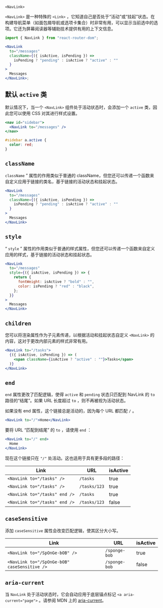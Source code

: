 `<NavLink>`

 `<NavLink>` 是一种特殊的 `<Link>` ，它知道自己是否处于“活动”或“挂起”状态。在构建导航菜单（如面包屑导航或选项卡集合）时非常有用，可以显示当前选中的选项。它还为屏幕阅读器等辅助技术提供有用的上下文信息。

```jsx
import { NavLink } from "react-router-dom";

<NavLink
  to="/messages"
  className={({ isActive, isPending }) =>
    isPending ? "pending" : isActive ? "active" : ""
  }
>
  Messages
</NavLink>;
```

## 默认 `active` 类

默认情况下，当一个 `<NavLink>` 组件处于活动状态时，会添加一个 `active` 类，因此您可以使用 CSS 对其进行样式设置。

```jsx
<nav id="sidebar">
  <NavLink to="/messages" />
</nav>
```

```css
#sidebar a.active {
  color: red;
}
```

## `className`

`className` ” 属性的作用类似于普通的 className，但您还可以传递一个函数来自定义应用于链接的类名，基于链接的活动状态和挂起状态。

```jsx
<NavLink
  to="/messages"
  className={({ isActive, isPending }) =>
    isPending ? "pending" : isActive ? "active" : ""
  }
>
  Messages
</NavLink>
```

## `style`

“ `style` ” 属性的作用类似于普通的样式属性，但您还可以传递一个函数来自定义应用的样式，基于链接的活动状态和挂起状态。

```jsx
<NavLink
  to="/messages"
  style={({ isActive, isPending }) => {
    return {
      fontWeight: isActive ? "bold" : "",
      color: isPending ? "red" : "black",
    };
  }}
>
  Messages
</NavLink>
```

## `children`

您可以将渲染属性作为子元素传递，以根据活动和挂起状态自定义 `<NavLink>` 的内容，这对于更改内部元素的样式非常有用。

```jsx
<NavLink to="/tasks">
  {({ isActive, isPending }) => (
    <span className={isActive ? "active" : ""}>Tasks</span>
  )}
</NavLink>
```

## `end`

 `end` 属性更改了匹配逻辑，使得 `active` 和 `pending` 状态只匹配到 NavLink 的 `to` 路径的“结尾”。如果 URL 长度超过 `to` ，则不再被视为活动状态。

如果没有 end 属性，这个链接总是活动的，因为每个 URL 都匹配 `/` 。

```jsx
<NavLink to="/">Home</NavLink>
```

要将 URL “匹配到结尾” 的 `to` ，请使用 `end` ：

```jsx
<NavLink to="/" end>
  Home
</NavLink>
```

现在这个链接只在 `"/"` 处活动。这也适用于具有更多段的路径：

| Link                          | URL          | isActive |
| ----------------------------- | ------------ | -------- |
| `<NavLink to="/tasks" />`     | `/tasks`     | true     |
| `<NavLink to="/tasks" />`     | `/tasks/123` | true     |
| `<NavLink to="/tasks" end />` | `/tasks`     | true     |
| `<NavLink to="/tasks" end />` | `/tasks/123` | false    |

## `caseSensitive`

添加 `caseSensitive` 属性会改变匹配逻辑，使其区分大小写。

| Link                                         | URL           | isActive |
| -------------------------------------------- | ------------- | -------- |
| `<NavLink to="/SpOnGe-bOB" />`               | `/sponge-bob` | true     |
| `<NavLink to="/SpOnGe-bOB" caseSensitive />` | `/sponge-bob` | false    |

## `aria-current`

当 `NavLink` 处于活动状态时，它会自动应用于底层锚点标记 `<a aria-current="page">` 。请参阅 MDN 上的 [aria-current](https://developer.mozilla.org/en-US/docs/Web/Accessibility/ARIA/Attributes/aria-current)。